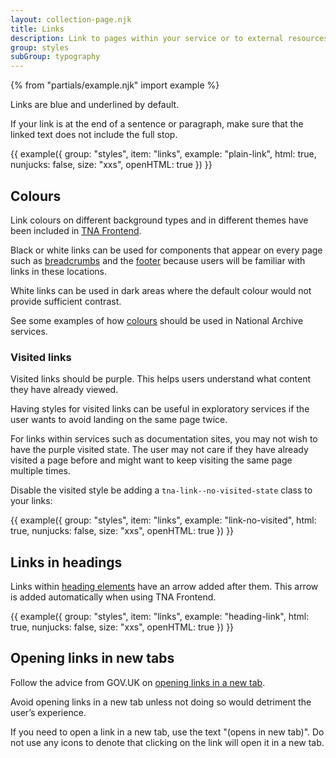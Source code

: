 ```yaml
---
layout: collection-page.njk
title: Links
description: Link to pages within your service or to external resources.
group: styles
subGroup: typography
---
```


{% from "partials/example.njk" import example %}

Links are blue and underlined by default.

If your link is at the end of a sentence or paragraph, make sure that the linked text does not include the full stop.

{{ example({ group: "styles", item: "links", example: "plain-link", html: true, nunjucks: false, size: "xxs", openHTML: true }) }}

## Colours

Link colours on different background types and in different themes have been included in [TNA Frontend](https://github.com/nationalarchives/tna-frontend).

Black or white links can be used for components that appear on every page such as [breadcrumbs](../../components/breadcrumbs/) and the [footer](../../components/footer/) because users will be familiar with links in these locations.

White links can be used in dark areas where the default colour would not provide sufficient contrast.

See some examples of how [colours](../colours/) should be used in National Archive services.

### Visited links

Visited links should be purple. This helps users understand what content they have already viewed.

Having styles for visited links can be useful in exploratory services if the user wants to avoid landing on the same page twice.

For links within services such as documentation sites, you may not wish to have the purple visited state. The user may not care if they have already visited a page before and might want to keep visiting the same page multiple times.

Disable the visited style be adding a `tna-link--no-visited-state` class to your links:

{{ example({ group: "styles", item: "links", example: "link-no-visited", html: true, nunjucks: false, size: "xxs", openHTML: true }) }}

## Links in headings

Links within [heading elements](../typography/#headings) have an arrow added after them. This arrow is added automatically when using TNA Frontend.

{{ example({ group: "styles", item: "links", example: "heading-link", html: true, nunjucks: false, size: "xxs", openHTML: true }) }}

## Opening links in new tabs

Follow the advice from GOV.UK on [opening links in a new tab](https://design-system.service.gov.uk/styles/links/#opening-links-in-a-new-tab).

Avoid opening links in a new tab unless not doing so would detriment the user’s experience.

If you need to open a link in a new tab, use the text "(opens in new tab)". Do not use any icons to denote that clicking on the link will open it in a new tab.
